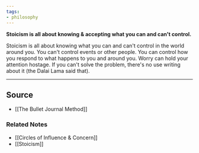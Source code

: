```yaml
---
tags:
- philosophy
---
```

**Stoicism is all about knowing & accepting what you can and can't control.**

Stoicism is all about knowing what you can and can't control in the world around you.  You can't control events or other people. You can control how you respond to what happens to you and around you. Worry can hold your attention hostage. If you can't solve the problem, there's no use writing about it (the Dalai Lama said that).

---

## Source
- [[The Bullet Journal Method]]

### Related Notes
- [[Circles of Influence & Concern]]
- [[Stoicism]]